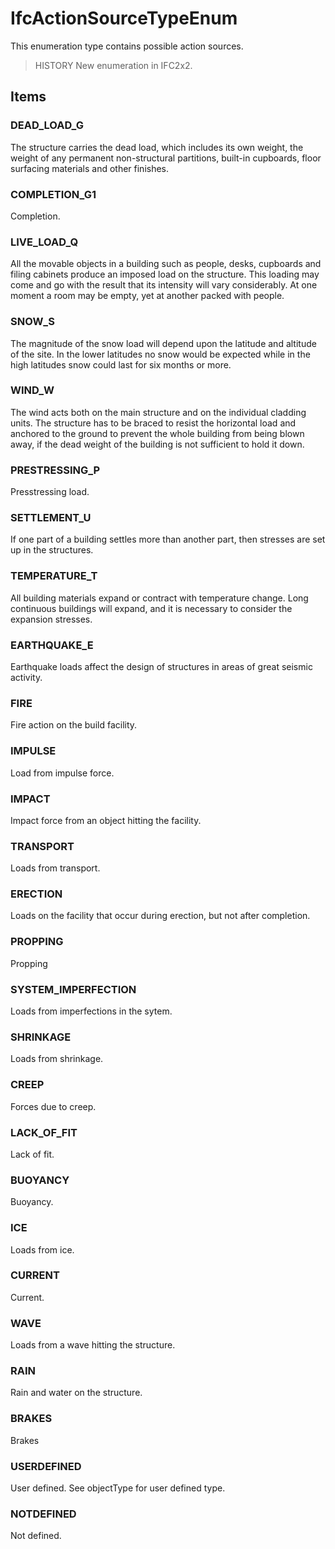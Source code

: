 # IfcActionSourceTypeEnum

This enumeration type contains possible action sources.

> HISTORY  New enumeration in IFC2x2.

## Items

### DEAD_LOAD_G
The structure carries the dead load, which includes its own weight, the weight of any permanent non-structural partitions, built-in cupboards, floor surfacing materials and other finishes. 

### COMPLETION_G1
Completion.

### LIVE_LOAD_Q
All the movable objects in a building such as people, desks, cupboards and filing cabinets produce an imposed load on the structure. This loading may come and go with the result that its intensity will vary considerably. At one moment a room may be empty, yet at another packed with people.

### SNOW_S
The magnitude of the snow load will depend upon the latitude and altitude of the site. In the lower latitudes no snow would be expected while in the high latitudes snow could last for six months or more.

### WIND_W
The wind acts both on the main structure and on the individual cladding units. The structure has to be braced to resist the horizontal load and anchored to the ground to prevent the whole building from being blown away, if the dead weight of the building is not sufficient to hold it down. 

### PRESTRESSING_P
Presstressing load.

### SETTLEMENT_U
If one part of a building settles more than another part, then stresses are set up in the structures. 

### TEMPERATURE_T
All building materials expand or contract with temperature change. Long continuous buildings will expand, and it is necessary to consider the expansion stresses. 

### EARTHQUAKE_E
Earthquake loads affect the design of structures in areas of great seismic activity.

### FIRE
Fire action on the build facility.

### IMPULSE
Load from impulse force.

### IMPACT
Impact force from an object hitting the facility.

### TRANSPORT
Loads from transport.

### ERECTION
Loads on the facility that occur during erection, but not after completion. 

### PROPPING
Propping

### SYSTEM_IMPERFECTION
Loads from imperfections in the sytem.

### SHRINKAGE
Loads from shrinkage.

### CREEP
Forces due to creep.

### LACK_OF_FIT
Lack of fit.

### BUOYANCY
Buoyancy.

### ICE
Loads from ice.

### CURRENT
Current.

### WAVE
Loads from a wave hitting the structure.

### RAIN
Rain and water on the structure.

### BRAKES
Brakes

### USERDEFINED
User defined. See objectType for user defined type.

### NOTDEFINED
Not defined.
